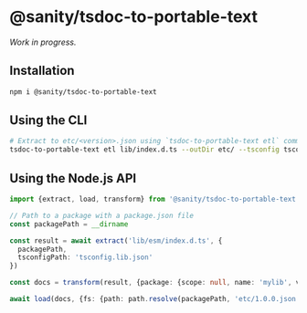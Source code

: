 # @sanity/tsdoc-to-portable-text

_Work in progress._

## Installation

```sh
npm i @sanity/tsdoc-to-portable-text
```

## Using the CLI

```sh
# Extract to etc/<version>.json using `tsdoc-to-portable-text etl` command
tsdoc-to-portable-text etl lib/index.d.ts --outDir etc/ --tsconfig tsconfig.lib.json
```

## Using the Node.js API

```ts
import {extract, load, transform} from '@sanity/tsdoc-to-portable-text'

// Path to a package with a package.json file
const packagePath = __dirname

const result = await extract('lib/esm/index.d.ts', {
  packagePath,
  tsconfigPath: 'tsconfig.lib.json'
})

const docs = transform(result, {package: {scope: null, name: 'mylib', version: '1.0.0'}})

await load(docs, {fs: {path: path.resolve(packagePath, 'etc/1.0.0.json')}})
```
